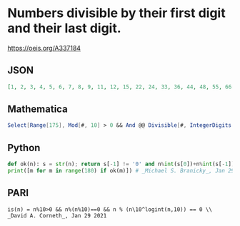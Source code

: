 # Numbers divisible by their first digit and their last digit\.
https://oeis.org/A337184
## JSON
```JSON
[1, 2, 3, 4, 5, 6, 7, 8, 9, 11, 12, 15, 22, 24, 33, 36, 44, 48, 55, 66, 77, 88, 99, 101, 102, 104, 105, 111, 112, 115, 121, 122, 123, 124, 125, 126, 128, 131, 132, 135, 141, 142, 144, 145, 147, 151, 152, 153, 155, 156, 161, 162, 164, 165, 168, 171, 172, 175, 181, 182]
```
## Mathematica
```Mathematica
Select[Range[175], Mod[#, 10] > 0 && And @@ Divisible[#, IntegerDigits[#][[{1, -1}]]] &] (* _Amiram Eldar_, Jan 29 2021 *)
```
## Python
```Python
def ok(n): s = str(n); return s[-1] != '0' and n%int(s[0])+n%int(s[-1]) == 0
print([m for m in range(180) if ok(m)]) # _Michael S. Branicky_, Jan 29 2021
```
## PARI
```PARI
is(n) = n%10>0 && n%(n%10)==0 && n % (n\10^logint(n,10)) == 0 \\ _David A. Corneth_, Jan 29 2021
```
